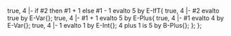 true, 4 |- if #2 then #1 + 1 else #1 - 1 evalto 5 by E-IfT{
    true, 4 |- #2 evalto true by E-Var{};
    true, 4 |- #1 + 1 evalto 5 by E-Plus{
        true, 4 |- #1 evalto 4 by E-Var{};
        true, 4 |- 1 evalto 1 by E-Int{};
        4 plus 1 is 5 by B-Plus{};
    };
};